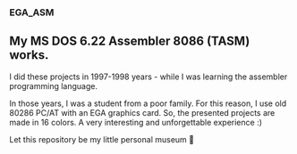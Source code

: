 ### EGA_ASM

## My MS DOS 6.22 Assembler 8086 (TASM) works.

I did these projects in 1997-1998 years - while I was learning the assembler programming language. 

In those years, I was a student from a poor family. For this reason, I use old 80286 PC/AT with an EGA graphics card. 
So, the presented projects are made in 16 colors. A very interesting and unforgettable experience :)

Let this repository be my little personal museum 🐲
